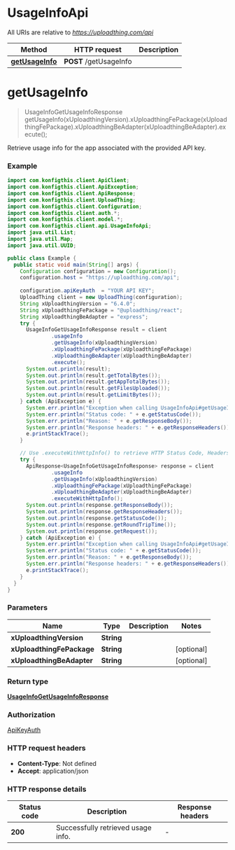 # UsageInfoApi

All URIs are relative to *https://uploadthing.com/api*

| Method | HTTP request | Description |
|------------- | ------------- | -------------|
| [**getUsageInfo**](UsageInfoApi.md#getUsageInfo) | **POST** /getUsageInfo |  |


<a name="getUsageInfo"></a>
# **getUsageInfo**
> UsageInfoGetUsageInfoResponse getUsageInfo(xUploadthingVersion).xUploadthingFePackage(xUploadthingFePackage).xUploadthingBeAdapter(xUploadthingBeAdapter).execute();



Retrieve usage info for the app associated with the provided API key.

### Example
```java
import com.konfigthis.client.ApiClient;
import com.konfigthis.client.ApiException;
import com.konfigthis.client.ApiResponse;
import com.konfigthis.client.UploadThing;
import com.konfigthis.client.Configuration;
import com.konfigthis.client.auth.*;
import com.konfigthis.client.model.*;
import com.konfigthis.client.api.UsageInfoApi;
import java.util.List;
import java.util.Map;
import java.util.UUID;

public class Example {
  public static void main(String[] args) {
    Configuration configuration = new Configuration();
    configuration.host = "https://uploadthing.com/api";
    
    configuration.apiKeyAuth  = "YOUR API KEY";
    UploadThing client = new UploadThing(configuration);
    String xUploadthingVersion = "6.4.0";
    String xUploadthingFePackage = "@uploadthing/react";
    String xUploadthingBeAdapter = "express";
    try {
      UsageInfoGetUsageInfoResponse result = client
              .usageInfo
              .getUsageInfo(xUploadthingVersion)
              .xUploadthingFePackage(xUploadthingFePackage)
              .xUploadthingBeAdapter(xUploadthingBeAdapter)
              .execute();
      System.out.println(result);
      System.out.println(result.getTotalBytes());
      System.out.println(result.getAppTotalBytes());
      System.out.println(result.getFilesUploaded());
      System.out.println(result.getLimitBytes());
    } catch (ApiException e) {
      System.err.println("Exception when calling UsageInfoApi#getUsageInfo");
      System.err.println("Status code: " + e.getStatusCode());
      System.err.println("Reason: " + e.getResponseBody());
      System.err.println("Response headers: " + e.getResponseHeaders());
      e.printStackTrace();
    }

    // Use .executeWithHttpInfo() to retrieve HTTP Status Code, Headers and Request
    try {
      ApiResponse<UsageInfoGetUsageInfoResponse> response = client
              .usageInfo
              .getUsageInfo(xUploadthingVersion)
              .xUploadthingFePackage(xUploadthingFePackage)
              .xUploadthingBeAdapter(xUploadthingBeAdapter)
              .executeWithHttpInfo();
      System.out.println(response.getResponseBody());
      System.out.println(response.getResponseHeaders());
      System.out.println(response.getStatusCode());
      System.out.println(response.getRoundTripTime());
      System.out.println(response.getRequest());
    } catch (ApiException e) {
      System.err.println("Exception when calling UsageInfoApi#getUsageInfo");
      System.err.println("Status code: " + e.getStatusCode());
      System.err.println("Reason: " + e.getResponseBody());
      System.err.println("Response headers: " + e.getResponseHeaders());
      e.printStackTrace();
    }
  }
}

```

### Parameters

| Name | Type | Description  | Notes |
|------------- | ------------- | ------------- | -------------|
| **xUploadthingVersion** | **String**|  | |
| **xUploadthingFePackage** | **String**|  | [optional] |
| **xUploadthingBeAdapter** | **String**|  | [optional] |

### Return type

[**UsageInfoGetUsageInfoResponse**](UsageInfoGetUsageInfoResponse.md)

### Authorization

[ApiKeyAuth](../README.md#ApiKeyAuth)

### HTTP request headers

 - **Content-Type**: Not defined
 - **Accept**: application/json

### HTTP response details
| Status code | Description | Response headers |
|-------------|-------------|------------------|
| **200** | Successfully retrieved usage info. |  -  |

